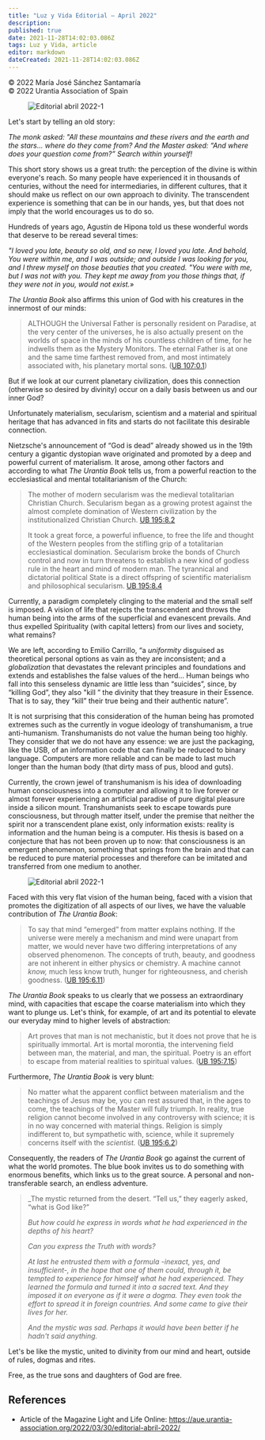 ```yaml
---
title: "Luz y Vida Editorial – April 2022"
description: 
published: true
date: 2021-11-28T14:02:03.086Z
tags: Luz y Vida, article
editor: markdown
dateCreated: 2021-11-28T14:02:03.086Z
---
```


<p class="v-card v-sheet theme--light gray lighten-3 px-2">© 2022 María José Sánchez Santamaría<br>© 2022 Urantia Association of Spain</p>


<figure id="Figure_1" class="image urantiapedia">
<img src="/image/article/Luz_y_Vida/LyV_2022_04/Editorial-abr-22-1.jpg" alt="Editorial abril 2022-1">
</figure>

Let's start by telling an old story:

_The monk asked:_
_"All these mountains and these rivers and the earth and the stars... where do they come from?_
_And the Master asked: “And where does your question come from?”_
_Search within yourself!_

This short story shows us a great truth: the perception of the divine is within everyone's reach. So many people have experienced it in thousands of centuries, without the need for intermediaries, in different cultures, that it should make us reflect on our own approach to divinity. The transcendent experience is something that can be in our hands, yes, but that does not imply that the world encourages us to do so.

Hundreds of years ago, Agustín de Hipona told us these wonderful words that deserve to be reread several times:

_"I loved you late, beauty so old, and so new, I loved you late. And behold, You were within me, and I was outside; and outside I was looking for you, and I threw myself on those beauties that you created._
_"You were with me, but I was not with you. They kept me away from you those things that, if they were not in you, would not exist.»_

_The Urantia Book_ also affirms this union of God with his creatures in the innermost of our minds:

> ALTHOUGH the Universal Father is personally resident on Paradise, at the very center of the universes, he is also actually present on the worlds of space in the minds of his countless children of time, for he indwells them as the Mystery Monitors. The eternal Father is at one and the same time farthest removed from, and most intimately associated with, his planetary mortal sons. ([UB 107:0.1](/en/The_Urantia_Book/107#p0_1))

But if we look at our current planetary civilization, does this connection (otherwise so desired by divinity) occur on a daily basis between us and our inner God?

Unfortunately materialism, secularism, scientism and a material and spiritual heritage that has advanced in fits and starts do not facilitate this desirable connection.

Nietzsche's announcement of “God is dead” already showed us in the 19th century a gigantic dystopian wave originated and promoted by a deep and powerful current of materialism. It arose, among other factors and according to what _The Urantia Book_ tells us, from a powerful reaction to the ecclesiastical and mental totalitarianism of the Church:

> The mother of modern secularism was the medieval totalitarian Christian Church. Secularism began as a growing protest against the almost complete domination of Western civilization by the institutionalized Christian Church. [UB 195:8.2](/en/The_Urantia_Book/195#p8_2)
> 
> It took a great force, a powerful influence, to free the life and thought of the Western peoples from the stifling grip of a totalitarian ecclesiastical domination. Secularism broke the bonds of Church control and now in turn threatens to establish a new kind of godless rule in the heart and mind of modern man. The tyrannical and dictatorial political State is a direct offspring of scientific materialism and philosophical secularism. [UB 195:8.4](/en/The_Urantia_Book/195#p8_4)

Currently, a paradigm completely clinging to the material and the small self is imposed. A vision of life that rejects the transcendent and throws the human being into the arms of the superficial and evanescent prevails. And thus expelled Spirituality (with capital letters) from our lives and society, what remains?

We are left, according to Emilio Carrillo, “a _uniformity_ disguised as theoretical personal options as vain as they are inconsistent; and a _globalization_ that devastates the relevant principles and foundations and extends and establishes the false values of the herd... Human beings who fall into this senseless dynamic are little less than “suicides”, since, by “killing God”, they also "kill ” the divinity that they treasure in their Essence. That is to say, they “kill” their true being and their authentic nature”.

It is not surprising that this consideration of the human being has promoted extremes such as the currently in vogue ideology of transhumanism, a true anti-humanism. Transhumanists do not value the human being too highly. They consider that we do not have any essence: we are just the packaging, like the USB, of an information code that can finally be reduced to binary language. Computers are more reliable and can be made to last much longer than the human body (that dirty mass of pus, blood and guts).

Currently, the crown jewel of transhumanism is his idea of downloading human consciousness into a computer and allowing it to live forever or almost forever experiencing an artificial paradise of pure digital pleasure inside a silicon mount. Transhumanists seek to escape towards pure consciousness, but through matter itself, under the premise that neither the spirit nor a transcendent plane exist, only information exists: reality is information and the human being is a computer. His thesis is based on a conjecture that has not been proven up to now: that consciousness is an emergent phenomenon, something that springs from the brain and that can be reduced to pure material processes and therefore can be imitated and transferred from one medium to another.

<figure id="Figure_2" class="image urantiapedia">
<img src="/image/article/Luz_y_Vida/LyV_2022_04/Editorial-abr-22-2.jpg" alt="Editorial abril 2022-1">
</figure>

Faced with this very flat vision of the human being, faced with a vision that promotes the digitization of all aspects of our lives, we have the valuable contribution of _The Urantia Book_:

> To say that mind “emerged” from matter explains nothing. If the universe were merely a mechanism and mind were unapart from matter, we would never have two differing interpretations of any observed phenomenon. The concepts of truth, beauty, and goodness are not inherent in either physics or chemistry. A machine cannot *know,* much less know truth, hunger for righteousness, and cherish goodness. ([UB 195:6.11](/en/The_Urantia_Book/195#p6_11))

_The Urantia Book_ speaks to us clearly that we possess an extraordinary mind, with capacities that escape the coarse materialism into which they want to plunge us. Let's think, for example, of art and its potential to elevate our everyday mind to higher levels of abstraction:

> Art proves that man is not mechanistic, but it does not prove that he is spiritually immortal. Art is mortal morontia, the intervening field between man, the material, and man, the spiritual. Poetry is an effort to escape from material realities to spiritual values. ([UB 195:7.15](/en/The_Urantia_Book/195#p7_15))

Furthermore, _The Urantia Book_ is very blunt:

> No matter what the apparent conflict between materialism and the teachings of Jesus may be, you can rest assured that, in the ages to come, the teachings of the Master will fully triumph. In reality, true religion cannot become involved in any controversy with science; it is in no way concerned with material things. Religion is simply indifferent to, but sympathetic with, science, while it supremely concerns itself with the *scientist.* ([UB 195:6.2](/en/The_Urantia_Book/195#p6_2))

Consequently, the readers of _The Urantia Book_ go against the current of what the world promotes. The blue book invites us to do something with enormous benefits, which links us to the great source. A personal and non-transferable search, an endless adventure.

> _The mystic returned from the desert. “Tell us,” they eagerly asked, “what is God like?”
> 
> _But how could he express in words what he had experienced in the depths of his heart?_
> 
> _Can you express the Truth with words?_
> 
> _At last he entrusted them with a formula -inexact, yes, and insufficient-, in the hope that one of them could, through it, be tempted to experience for himself what he had experienced. They learned the formula and turned it into a sacred text. And they imposed it on everyone as if it were a dogma. They even took the effort to spread it in foreign countries. And some came to give their lives for her._
> 
> _And the mystic was sad. Perhaps it would have been better if he hadn't said anything._

Let's be like the mystic, united to divinity from our mind and heart, outside of rules, dogmas and rites.

Free, as the true sons and daughters of God are free.

## References

- Article of the Magazine Light and Life Online: https://aue.urantia-association.org/2022/03/30/editorial-abril-2022/

